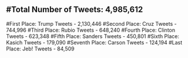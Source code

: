 #Total Number of Tweets: 4,985,612 
---
#First Place: Trump Tweets - 2,130,446
#Second Place: Cruz Tweets - 744,996
#Third Place: Rubio Tweets - 648,240
#Fourth Place: Clinton Tweets - 623,348
#Fifth Place: Sanders Tweets - 450,801
#Sixth Place: Kasich Tweets - 179,090
#Seventh Place: Carson Tweets - 124,194
#Last Place: Jeb! Tweets - 84,509
